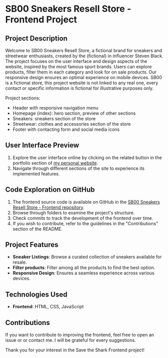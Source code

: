 # SB00 Sneakers Resell Store - Frontend Project

## Project Description

Welcome to SB00 Sneakers Resell Store, a fictional brand for sneakers and streetwear enthusiasts, created by the (fictional) in influencer Steven Black. The project focuses on the user interface and design aspects of the website, inspired by the most famous sport brands. Users can explore products, filter them in each category and look for on sale products. Our responsive design ensures an optimal experience on mobile devices.
SB00 is a fictional store, this project website is not linked to any real one, every contact or specific information is fictional for illustrative purposes only.

Project sections:
- Header with responsive navigation menu
- Homepage (index): hero section, preview of other sections
- Sneakers: sneakers section of the store
- Streetwear: clothes and accessories section of the store
- Footer with contacting form and social media icons

## User Interface Preview

1. Explore the user interface online by clicking on the related button in the portfolio section of [my personal website](https://elenazen.it/).
2. Navigate through different sections of the site to experience its implemented features.

## Code Exploration on GitHub

1. The frontend source code is available on GitHub in the [SB00 Sneakers Resell Store - Frontend repository](https://github.com/elena563/mywebdev-portfolio/tree/master/sneakers%20resell%20store).
2. Browse through folders to examine the project's structure.
3. Check commits to track the development of the frontend over time.
4. If you wish to contribute, refer to the guidelines in the "Contributions" section of the README.

## Project Features

- **Sneaker Listings**: Browse a curated collection of sneakers available for resale.
- **Filter products**: Filter among all the products to find the best option.
- **Responsive Design**: Ensures a seamless experience across various devices.

## Technologies Used

- **Frontend**: HTML, CSS, JavaScript

## Contributions

If you want to contribute to improving the frontend, feel free to open an issue or or contact me. I will be grateful for every suggestions.

Thank you for your interest in the Save the Shark Frontend project!


